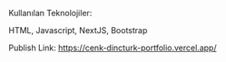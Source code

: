 Kullanılan Teknolojiler:

HTML,
Javascript,
NextJS,
Bootstrap


Publish Link: https://cenk-dincturk-portfolio.vercel.app/
